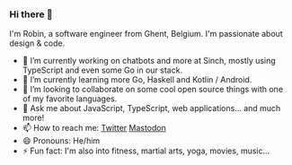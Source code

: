 ### Hi there 👋
I'm Robin, a software engineer from Ghent, Belgium. I'm passionate about design & code.
- 🔭 I’m currently working on chatbots and more at Sinch, mostly using TypeScript and even some Go in our stack.
- 🌱 I’m currently learning more Go, Haskell and Kotlin / Android.
- 👯 I’m looking to collaborate on some cool open source things with one of my favorite languages.
- 💬 Ask me about JavaScript, TypeScript, web applications... and much more!
- 📫 How to reach me: [Twitter](https://twitter.com/robinvenneman) [Mastodon](https://mas.to/@robinv)
- 😄 Pronouns: He/him
- ⚡ Fun fact: I'm also into fitness, martial arts, yoga, movies, music... 

<!--
**robinv85/robinv85** is a ✨ _special_ ✨ repository because its `README.md` (this file) appears on your GitHub profile.

Here are some ideas to get you started:

- 🔭 I’m currently working on ...
- 🌱 I’m currently learning ...
- 👯 I’m looking to collaborate on ...
- 🤔 I’m looking for help with ...
- 💬 Ask me about ...
- 📫 How to reach me: ...
- 😄 Pronouns: ...
- ⚡ Fun fact: ...
-->
